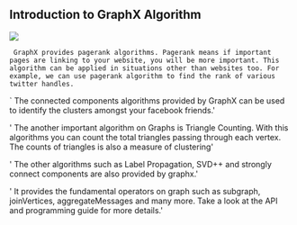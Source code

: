 ## Introduction to GraphX Algorithm

![](https://spark.apache.org/docs/latest/img/graphx_logo.png)

` GraphX provides pagerank algorithms. Pagerank means if important pages are linking to your website, you will be more important. This algorithm can be applied in situations other than websites too. For example, we can use pagerank algorithm to find the rank of various twitter handles.`

` The connected components algorithms provided by GraphX can be used to identify the clusters amongst your facebook friends.'

' The another important algorithm on Graphs is Triangle Counting. With this algorithms you can count the total triangles passing through each vertex. The counts of triangles is also a measure of clustering'

' The other algorithms such as Label Propagation, SVD++ and strongly connect components are also provided by graphx.'

' It provides the fundamental operators on graph such as subgraph, joinVertices, aggregateMessages and many more. Take a look at the API and programming guide for more details.'
